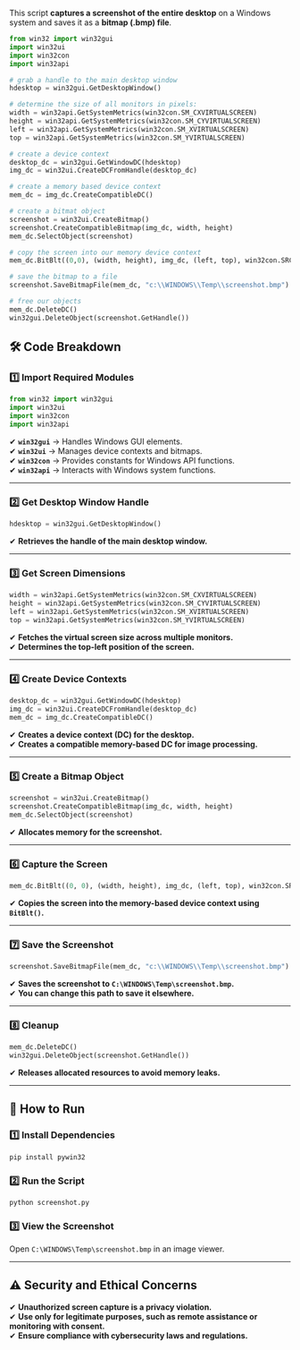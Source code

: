 This script **captures a screenshot of the entire desktop** on a Windows system and saves it as a **bitmap (.bmp) file**.  

```python
from win32 import win32gui
import win32ui
import win32con
import win32api

# grab a handle to the main desktop window
hdesktop = win32gui.GetDesktopWindow()

# determine the size of all monitors in pixels:
width = win32api.GetSystemMetrics(win32con.SM_CXVIRTUALSCREEN)
height = win32api.GetSystemMetrics(win32con.SM_CYVIRTUALSCREEN)
left = win32api.GetSystemMetrics(win32con.SM_XVIRTUALSCREEN)
top = win32api.GetSystemMetrics(win32con.SM_YVIRTUALSCREEN)

# create a device context
desktop_dc = win32gui.GetWindowDC(hdesktop)
img_dc = win32ui.CreateDCFromHandle(desktop_dc)

# create a memory based device context
mem_dc = img_dc.CreateCompatibleDC()

# create a bitmat object
screenshot = win32ui.CreateBitmap()
screenshot.CreateCompatibleBitmap(img_dc, width, height)
mem_dc.SelectObject(screenshot)

# copy the screen into our memory device context
mem_dc.BitBlt((0,0), (width, height), img_dc, (left, top), win32con.SRCCOPY)

# save the bitmap to a file
screenshot.SaveBitmapFile(mem_dc, "c:\\WINDOWS\\Temp\\screenshot.bmp")

# free our objects
mem_dc.DeleteDC()
win32gui.DeleteObject(screenshot.GetHandle())
```

## **🛠 Code Breakdown**

### **1️⃣ Import Required Modules**
```python
from win32 import win32gui
import win32ui
import win32con
import win32api
```
✔ **`win32gui`** → Handles Windows GUI elements.  
✔ **`win32ui`** → Manages device contexts and bitmaps.  
✔ **`win32con`** → Provides constants for Windows API functions.  
✔ **`win32api`** → Interacts with Windows system functions.  

---

### **2️⃣ Get Desktop Window Handle**
```python
hdesktop = win32gui.GetDesktopWindow()
```
✔ **Retrieves the handle of the main desktop window.**  

---

### **3️⃣ Get Screen Dimensions**
```python
width = win32api.GetSystemMetrics(win32con.SM_CXVIRTUALSCREEN)
height = win32api.GetSystemMetrics(win32con.SM_CYVIRTUALSCREEN)
left = win32api.GetSystemMetrics(win32con.SM_XVIRTUALSCREEN)
top = win32api.GetSystemMetrics(win32con.SM_YVIRTUALSCREEN)
```
✔ **Fetches the virtual screen size across multiple monitors.**  
✔ **Determines the top-left position of the screen.**  

---

### **4️⃣ Create Device Contexts**
```python
desktop_dc = win32gui.GetWindowDC(hdesktop)
img_dc = win32ui.CreateDCFromHandle(desktop_dc)
mem_dc = img_dc.CreateCompatibleDC()
```
✔ **Creates a device context (DC) for the desktop.**  
✔ **Creates a compatible memory-based DC for image processing.**  

---

### **5️⃣ Create a Bitmap Object**
```python
screenshot = win32ui.CreateBitmap()
screenshot.CreateCompatibleBitmap(img_dc, width, height)
mem_dc.SelectObject(screenshot)
```
✔ **Allocates memory for the screenshot.**  

---

### **6️⃣ Capture the Screen**
```python
mem_dc.BitBlt((0, 0), (width, height), img_dc, (left, top), win32con.SRCCOPY)
```
✔ **Copies the screen into the memory-based device context using `BitBlt()`.**  

---

### **7️⃣ Save the Screenshot**
```python
screenshot.SaveBitmapFile(mem_dc, "c:\\WINDOWS\\Temp\\screenshot.bmp")
```
✔ **Saves the screenshot to `C:\WINDOWS\Temp\screenshot.bmp`.**  
✔ **You can change this path to save it elsewhere.**  

---

### **8️⃣ Cleanup**
```python
mem_dc.DeleteDC()
win32gui.DeleteObject(screenshot.GetHandle())
```
✔ **Releases allocated resources to avoid memory leaks.**  

---

## **🚀 How to Run**
### **1️⃣ Install Dependencies**
```sh
pip install pywin32
```
### **2️⃣ Run the Script**
```sh
python screenshot.py
```
### **3️⃣ View the Screenshot**
Open `C:\WINDOWS\Temp\screenshot.bmp` in an image viewer.

---

## **⚠️ Security and Ethical Concerns**
✔ **Unauthorized screen capture is a privacy violation.**  
✔ **Use only for legitimate purposes, such as remote assistance or monitoring with consent.**  
✔ **Ensure compliance with cybersecurity laws and regulations.**  
